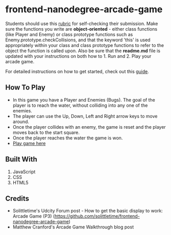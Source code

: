 frontend-nanodegree-arcade-game
===============================

Students should use this [rubric](https://review.udacity.com/#!/projects/2696458597/rubric) for self-checking their submission. Make sure the functions you write are **object-oriented** - either class functions (like Player and Enemy) or class prototype functions such as Enemy.prototype.checkCollisions, and that the keyword 'this' is used appropriately within your class and class prototype functions to refer to the object the function is called upon. Also be sure that the **readme.md** file is updated with your instructions on both how to 1. Run and 2. Play your arcade game.

For detailed instructions on how to get started, check out this [guide](https://docs.google.com/document/d/1v01aScPjSWCCWQLIpFqvg3-vXLH2e8_SZQKC8jNO0Dc/pub?embedded=true).

## How To Play
- In this game you have a Player and Enemies (Bugs). The goal of the player is to reach the water, without colliding into any one of the enemies.
- The player can use the Up, Down, Left and Right arrow keys to move around.
- Once the player collides with an enemy, the game is reset and the player moves back to the start square.
- Once the player reaches the water the game is won.
- [Play game here](https://github.com/limo2018/Udacity_FEND_Arcade_Game.git)

## Built With
1. JavaScript
2. CSS
3. HTML5

## Credits
- Solittletime's Udcity Forum post - How to get the basic display to work: Arcade Game (P3)
 (https://github.com/solittletime/frontend-nanodegree-arcade-game)
- Matthew Cranford's Arcade Game Walkthrough blog post
